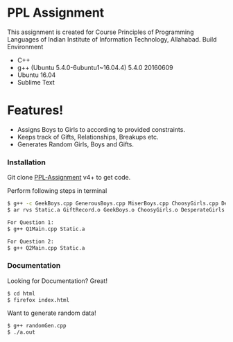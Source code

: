 # PPL Assignment 
This assignment is created for Course Principles of Programming Languages of Indian Institute of Information Technology, Allahabad. Build Environment
  
  - C++
  - g++ (Ubuntu 5.4.0-6ubuntu1~16.04.4) 5.4.0 20160609
  - Ubuntu 16.04
  - Sublime Text

# Features!

  - Assigns Boys to Girls to according to provided constraints.
  - Keeps track of Gifts, Relationships, Breakups etc.
  - Generates Random Girls, Boys and Gifts.

### Installation

Git clone [PPL-Assignment](https://github.com/PPL-IIITA/ppl-assignment-BelieveC) v4+ to get code.

Perform following steps in terminal
```sh
$ g++ -c GeekBoys.cpp GenerousBoys.cpp MiserBoys.cpp ChoosyGirls.cpp DesperateGirls.cpp NormalGirls.cpp Relationship.cpp GiftRecord.cpp LuxuryGift.cpp EssentialGift.cpp UtilityGift.cpp
$ ar rvs Static.a GiftRecord.o GeekBoys.o ChoosyGirls.o DesperateGirls.o NormalGirls.o MiserBoys.o GenerousBoys.o Relationship.o EssentialGift.o LuxuryGift.o UtilityGift.o

For Question 1:
$ g++ Q1Main.cpp Static.a

For Question 2:
$ g++ Q2Main.cpp Static.a
```
### Documentation

Looking for Documentation? Great!


```sh
$ cd html
$ firefox index.html
```

Want to generate random data!

```sh
$ g++ randomGen.cpp
$ ./a.out
```

